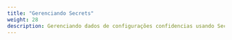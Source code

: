 ```yaml
---
title: "Gerenciando Secrets"
weight: 28
description: Gerenciando dados de configurações confidencias usando Secrets.
---
```


